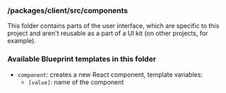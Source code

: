 ### /packages/client/src/components

This folder contains parts of the user interface, which are specific to this project and aren't reusable as a part of a UI kit (on other projects, for example).

### Available Blueprint templates in this folder

- `component`: creates a new React component, template variables:
  - `[value]`: name of the component
